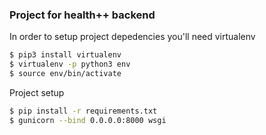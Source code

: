### Project for health++ backend

In order to setup project depedencies you'll need virtualenv
```sh
$ pip3 install virtualenv
$ virtualenv -p python3 env
$ source env/bin/activate
```

Project setup
```sh 
$ pip install -r requirements.txt
$ gunicorn --bind 0.0.0.0:8000 wsgi
```